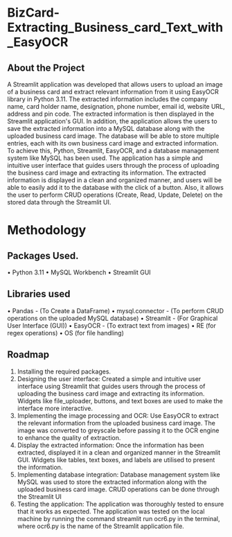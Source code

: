 # BizCard-Extracting_Business_card_Text_with_EasyOCR
## About the Project
A Streamlit application was developed that allows users to upload an image of a business card and extract relevant information from it using EasyOCR library in Python 3.11. The extracted information includes the company name, card holder name, designation, phone number, email id, website URL, address and pin code. 
The extracted information is then displayed in the Streamlit application's GUI.
In addition, the application allows the users to save the extracted information into a MySQL database along with the uploaded business card image. The database will be able to store multiple entries, each with its own business card image and extracted information.
To achieve this, Python, Streamlit, EasyOCR, and a database management system like MySQL has been used. 
The application has a simple and intuitive user interface that guides users through the process of uploading the business card image and extracting its information. 
The extracted information is displayed in a clean and organized manner, and users will be able to easily add it to the database with the click of a button. Also, it allows the user to perform CRUD operations (Create, Read, Update, Delete) on the stored data through the Streamlit UI.
# Methodology
## Packages Used.
•	Python 3.11
•	MySQL Workbench
•	Streamlit GUI
## Libraries used
•	Pandas - (To Create a DataFrame)
•	mysql.connector - (To perform CRUD operations on the uploaded MySQL database)
•	Streamlit - (For Graphical User Interface (GUI))
•	EasyOCR - (To extract text from images)
•	RE (for regex operations)
•	OS (for file handling)
## Roadmap
1.	Installing the required packages.
2.	Designing the user interface: Created a simple and intuitive user interface using Streamlit that guides users through the process of uploading the business card image and extracting its information. Widgets like file_uploader, buttons, and text boxes are used to make the interface more interactive.
3.	Implementing the image processing and OCR: Use EasyOCR to extract the relevant information from the uploaded business card image. The image was converted to greyscale before passing it to the OCR engine to enhance the quality of extraction.
4.	Display the extracted information: Once the information has been extracted, displayed it in a clean and organized manner in the Streamlit GUI. Widgets like tables, text boxes, and labels are utilised to present the information.
5.	Implementing database integration: Database management system like MySQL was used to store the extracted information along with the uploaded business card image. CRUD operations can be done through the Streamlit UI
6.	Testing the application: The application was thoroughly tested to ensure that it works as expected. The application was tested on the local machine by running the command streamlit run ocr6.py in the terminal, where ocr6.py is the name of the Streamlit application file.
